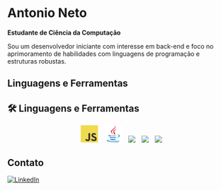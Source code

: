 # Antonio Neto

**Estudante de Ciência da Computação**

Sou um desenvolvedor iniciante com interesse em back-end e foco no aprimoramento de habilidades com linguagens de programação e estruturas robustas.

## Linguagens e Ferramentas

<h2 align="left">🛠️ Linguagens e Ferramentas</h2>

<p align="center">
  <img src="https://raw.githubusercontent.com/devicons/devicon/master/icons/javascript/javascript-original.svg" height="40" style="margin-left: 10px;">
  <img src="https://raw.githubusercontent.com/devicons/devicon/master/icons/java/java-original.svg" height="40" style="margin-left: 10px;">
  <img src="https://www.svgrepo.com/download/303251/mysql-logo.svg" height="40" style="margin-left: 10px;">
  <img src="https://www.svgrepo.com/download/452210/git.svg" height="40" style="margin-left: 10px;">
  <img src="https://www.svgrepo.com/download/449764/github.svg" height="40" style="margin-left: 10px;">
</p>




## Contato
[![LinkedIn](https://img.shields.io/badge/LinkedIn-blue?logo=linkedin&style=for-the-badge)](https://www.linkedin.com/in/antonio-neto-1222012b9)
